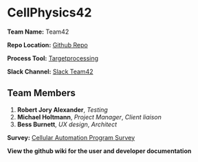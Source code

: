 # CellPhysics42

**Team Name:** Team42

**Repo Location:** [Github Repo](https://github.com/soft-eng-practicum/CellPhysics42)

**Process Tool:** [Targetprocessing](https://ggc.tpondemand.com/RestUI/Board.aspx?acid=D03EF12F327226FABE5F440767F99BFB#page=board/5731889237899747458&appConfig=eyJhY2lkIjoiRDAzRUYxMkYzMjcyMjZGQUJFNUY0NDA3NjdGOTlCRkIifQ==)

**Slack Channel:** [Slack Team42](https://ggc-dev.slack.com/messages/team42/details/)

**Team Members**
------------
1. **Robert Jory Alexander**, *Testing*
3. **Michael Holtmann**, *Project Manager*, *Client liaison*
4. **Bess Burnett**, *UX design*, *Architect*  

**Survey:** [Cellular Automation Program Survey](https://www.surveymonkey.com/r/WG7JTP2)

**View the github wiki for the user and developer documentation**
